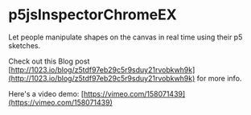# p5jsInspectorChromeEX
Let people manipulate shapes on the canvas in real time using their p5 sketches.

Check out this Blog post [http://1023.io/blog/z5tdf97eb29c5r9sduy21rvobkwh9k](http://1023.io/blog/z5tdf97eb29c5r9sduy21rvobkwh9k) for more info.

Here's a video demo: [https://vimeo.com/158071439](https://vimeo.com/158071439)
